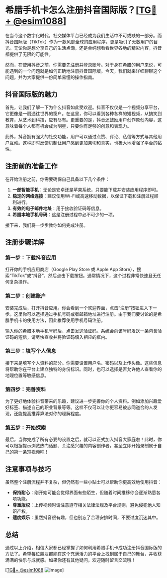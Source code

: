 # 希腊手机卡怎么注册抖音国际版？[[TG💪+ @esim1088](https://t.me/s/esim1088)]

在当今这个数字化时代，社交媒体平台已经成为我们生活中不可或缺的一部分。而抖音国际版（TikTok）作为一款风靡全球的应用程序，更是吸引了无数用户的目光。无论你是想分享自己的生活点滴，还是单纯想看看世界各地的精彩内容，抖音都提供了无限的可能性。

然而，在使用抖音之前，你需要先注册并登录账号。对于身在希腊的用户来说，可能遇到的一个问题就是如何正确地注册抖音国际版。今天，我们就来详细聊聊这个问题，并为大家提供一份简单易懂的操作指南。

## 抖音国际版的魅力

首先，让我们了解一下为什么抖音如此受欢迎。抖音不仅仅是一个视频分享平台，它更像是一扇通往世界的窗户。在这里，你可以看到各种各样的短视频，从搞笑到教育，从艺术到科技，应有尽有。更重要的是，抖音还鼓励用户创作原创内容，这意味着每个人都有机会成为明星，只要你有足够的创意和表现力。

此外，抖音拥有强大的社交功能，用户可以通过点赞、评论、私信等方式与其他用户互动。这种即时反馈机制让用户感到更加亲切和真实，也极大地增强了平台的黏性。

## 注册前的准备工作

在开始注册之前，你需要确保自己具备以下几个条件：

1. **一部智能手机**：无论是安卓还是苹果系统，只要能下载并安装应用程序即可。
2. **稳定的网络连接**：建议使用Wi-Fi或高速移动数据，以保证下载和注册过程顺利进行。
3. **有效的电子邮件地址**：用于接收验证码等信息。
4. **希腊本地手机号码**：这是注册过程中必不可少的一项。

接下来，我们将一步步教你如何完成注册。

## 注册步骤详解

### 第一步：下载抖音应用

打开你的手机应用商店（Google Play Store 或 Apple App Store），搜索“TikTok”或“抖音”，然后点击下载按钮。通常情况下，这个过程非常快速且无任何复杂操作。

### 第二步：创建账户

安装完成后，打开抖音应用。你会看到一个欢迎界面，点击“注册”按钮进入下一步。这里你可以选择通过手机号码或者邮箱地址进行注册。由于我们要讨论的是希腊手机卡的使用方法，因此推荐使用手机号码注册。

输入你的希腊本地手机号码后，点击发送验证码。系统会向该号码发送一条包含验证码的短信，请尽快查收并将验证码填入相应的框内。

### 第三步：填写个人信息

接下来是填写个人资料的部分。你需要设置用户名、密码以及上传头像。这些信息将帮助你在平台上建立独特的身份标识。同时，也可以选择是否允许他人查看你的地理位置等敏感信息。

### 第四步：完善资料

为了更好地体验抖音带来的乐趣，建议进一步完善你的个人资料。例如添加兴趣爱好标签、描述自己的职业背景等等。这样不仅可以让你更容易被志同道合的人发现，还能提高推荐算法对你的理解程度。

### 第五步：开始探索

最后，当你完成了所有必要的设置之后，就可以正式加入抖音大家庭啦！此时，你可以根据提示浏览热门话题、关注感兴趣的内容创作者，甚至立即开始录制属于自己的第一条短视频吧！

## 注意事项与技巧

虽然整个注册流程并不复杂，但仍然有一些小贴士可以帮助你更高效地使用抖音：

- **保持耐心**：刚开始可能会觉得界面有些陌生，但随着时间推移你会逐渐熟悉各项功能。
- **尊重版权**：上传视频时请注意遵守相关法律法规及平台规则，避免侵犯他人知识产权。
- **适度娱乐**：虽然抖音很有趣，但也别忘了合理安排时间，不要过度沉迷其中。

## 总结

通过以上介绍，相信大家都已经掌握了如何利用希腊手机卡成功注册抖音国际版的方法了。希望每位朋友都能在这个充满活力的平台上找到属于自己的舞台，并收获满满的快乐与成就感。如果你还有其他疑问，欢迎随时留言交流哦！

[[TG💪+ @esim1088](https://t.me/s/esim1088) ![Image](https://i.postimg.cc/4NQfJmqS/Snipaste-2025-05-13-00-14-12.png)]